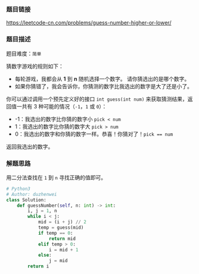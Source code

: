 ### 题目链接
https://leetcode-cn.com/problems/guess-number-higher-or-lower/

### 题目描述
题目难度：```简单```

猜数字游戏的规则如下：

- 每轮游戏，我都会从 **1** 到 **n** 随机选择一个数字。 请你猜选出的是哪个数字。
- 如果你猜错了，我会告诉你，你猜测的数字比我选出的数字是大了还是小了。

你可以通过调用一个预先定义好的接口 ```int guess(int num)``` 来获取猜测结果，返回值一共有 3 种可能的情况（```-1```，```1``` 或 ```0```）：

- -1：我选出的数字比你猜的数字小 ```pick < num```
- 1：我选出的数字比你猜的数字大 ```pick > num```
- 0：我选出的数字和你猜的数字一样。恭喜！你猜对了！```pick == num```

返回我选出的数字。

### 解题思路
用二分法查找在 ```1``` 到 ```n``` 寻找正确的值即可。

```python
# Python3
# Author: duzhenwei
class Solution:
    def guessNumber(self, n: int) -> int:
        i, j = 1, n
        while i < j:
            mid = (i + j) // 2
            temp = guess(mid)
            if temp == 0:
                return mid
            elif temp > 0:
                i = mid + 1
            else:
                j = mid
        return i
```
